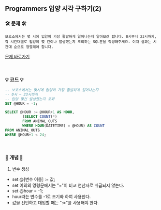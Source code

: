 ## Programmers 입양 시각 구하기(2)

### 🛠️ 문제 🛠️

```
보호소에서는 몇 시에 입양이 가장 활발하게 일어나는지 알아보려 합니다. 0시부터 23시까지, 각 시간대별로 입양이 몇 건이나 발생했는지 조회하는 SQL문을 작성해주세요. 이때 결과는 시간대 순으로 정렬해야 합니다.
```

[문제 바로가기](https://school.programmers.co.kr/learn/courses/30/lessons/59413)

<br/>

### 💡 코드 💡

```sql
-- 보호소에서는 몇시에 입양이 가장 활발하게 일어나는지
-- 0시 ~ 23시까지
-- 입양 몇건 발생했는지 조회
SET @HOUR = -1;

SELECT @HOUR := @HOUR+1 AS HOUR,
        (SELECT COUNT(*)
        FROM ANIMAL_OUTS
        WHERE HOUR(DATETIME) = @HOUR) AS COUNT
FROM ANIMAL_OUTS
WHERE @HOUR+1 < 24;

```

<br/>

### 📙 개념 📙

1. 변수 생성
- set @[변수 이름] := 값;
- set 이외의 명령문에서는 "="이 비교 연산자로 취급되지 않는다.
- set @hour = -1;
- hour라는 변수를 -1로 초기화 하여 사용한다.
- 값을 선언하고 대입할 때는 ":="를 사용해야 한다.
